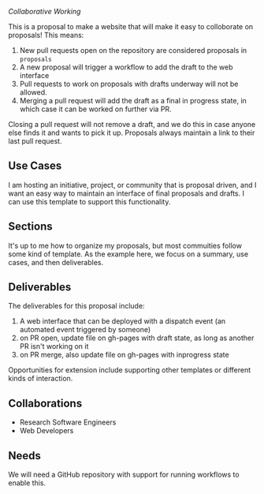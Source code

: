 _Collaborative Working_

This is a proposal to make a website that will make it easy to colloborate on proposals! This means:

1. New pull requests open on the repository are considered proposals in `proposals`
2. A new proposal will trigger a workflow to add the draft to the web interface
3. Pull requests to work on proposals with drafts underway will not be allowed.
4. Merging a pull request will add the draft as a final in progress state, in which case it can be worked on further via PR.

Closing a pull request will not remove a draft, and we do this in case anyone else finds it
and wants to pick it up. Proposals always maintain a link to their last pull request.

## Use Cases

I am hosting an initiative, project, or community that is proposal driven, and I want an easy way to maintain an interface of final
proposals and drafts. I can use this template to support this functionality.


## Sections

It's up to me how to organize my proposals, but most commuities follow some kind of template.
As the example here, we focus on a summary, use cases, and then deliverables.

## Deliverables

The deliverables for this proposal include:

 1. A web interface that can be deployed with a dispatch event (an automated event triggered by someone)
 2. on PR open, update file on gh-pages with draft state, as long as another PR isn't working on it
 3. on PR merge, also update file on gh-pages with inprogress state

Opportunities for extension include supporting other templates or different kinds of interaction.

## Collaborations

* Research Software Engineers
* Web Developers

## Needs

We will need a GitHub repository with support for running workflows to enable this.
